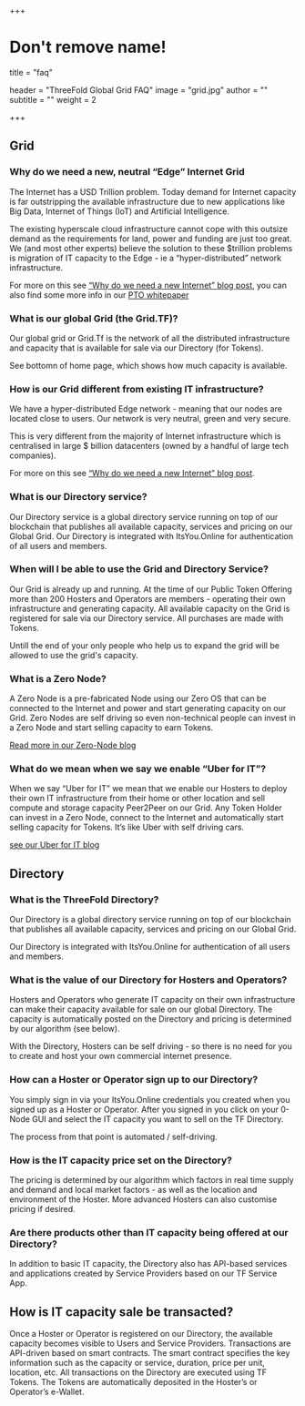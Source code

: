 +++
# Don't remove name!
title = "faq"

header = "ThreeFold Global Grid FAQ"
image = "grid.jpg"
author = ""
subtitle = ""
weight = 2

+++


## Grid

### Why do we need a new, neutral “Edge” Internet Grid

The Internet has a USD Trillion problem. Today demand for Internet capacity is far outstripping the available infrastructure due to new applications like Big Data, Internet of Things (IoT) and Artificial Intelligence.

The existing hyperscale cloud infrastructure cannot cope with this outsize demand as the requirements for land, power and funding are just too great. We (and most other experts) believe the solution to these $trillion problems is migration of IT capacity to the Edge - ie a “hyper-distributed” network infrastructure.

For more on this see [“Why do we need a new Internet” blog post](../information/the-need-for-a-new-neutral-edge-internet), you can also find some more info in our [PTO whitepaper](http://tiny.cc/tf_whitepaper_pto)

### What is our global Grid (the Grid.TF)?

Our global grid or Grid.Tf is the network of all the distributed infrastructure and capacity that is available for sale via our Directory (for Tokens).

See bottomn of home page, which shows how much capacity is available.

### How is our Grid different from existing IT infrastructure?

We have a hyper-distributed Edge network - meaning that our nodes are located close to users. Our network is very neutral, green and very secure.

This is very different from the majority of Internet infrastructure which is centralised in large $ billion datacenters (owned by a handful of large tech companies).

For more on this see [“Why do we need a new Internet” blog post](../information/the-need-for-a-new-neutral-edge-internet).


### What is our Directory service?

Our Directory service is a global directory service running on top of our blockchain that publishes all available capacity, services and pricing on our Global Grid. Our Directory is integrated with ItsYou.Online for authentication of all users and members.

### When will I be able to use the Grid and Directory Service?

Our Grid is already up and running. At the time of our Public Token Offering more than 200 Hosters and Operators are members - operating their own infrastructure and generating capacity. All available capacity on the Grid is registered for sale via our Directory service. All purchases are made with Tokens.

Untill the end of your only people who help us to expand the grid will be allowed to use the grid's capacity.

### What is a Zero Node?

A Zero Node is a pre-fabricated Node using our Zero OS that can be connected to the Internet and power and start generating capacity on our Grid. Zero Nodes are self driving so even non-technical people can invest in a Zero Node and start selling capacity to earn Tokens.

[Read more in our Zero-Node blog](../information/zero-node)

### What do we mean when we say we enable “Uber for IT”?

When we say “Uber for IT” we mean that we enable our Hosters to deploy their own IT infrastructure from their home or other location and sell compute and storage capacity Peer2Peer on our Grid. Any Token Holder can invest in a Zero Node, connect to the Internet and automatically start selling capacity for Tokens. It’s like Uber with self driving cars.

[see our Uber for IT blog](../information/uber-for-internet-capacity)

## Directory

### What is the ThreeFold Directory?

Our Directory is a global directory service running on top of our blockchain that publishes all available capacity, services and pricing on our Global Grid.  

Our Directory is integrated with ItsYou.Online for authentication of all users and members.


### What is the value of our Directory for Hosters and Operators?

Hosters and Operators who generate IT capacity on their own infrastructure can make their capacity available for sale on our global Directory.  The capacity is automatically posted on the Directory and pricing is determined by our algorithm (see below).  

With the Directory, Hosters can be self driving - so there is no need for you to create and host your own commercial internet presence.

### How can a Hoster or Operator sign up to our Directory?

You simply sign in via your ItsYou.Online credentials you created when you signed up as a Hoster or Operator. After you signed in you click on your 0-Node GUI and select the IT capacity you want to sell on the TF Directory.  

The process from that point is automated / self-driving.

###  How is the IT capacity price set on the Directory?

The pricing is determined by our algorithm which factors in real time supply and demand and local market factors - as well as the location and environment of the Hoster.  More advanced Hosters can also customise pricing if desired.

### Are there products other than IT capacity being offered at our Directory?

In addition to basic IT capacity, the Directory also has API-based services and applications created by Service Providers based on our TF Service App.  

## How is IT capacity sale be transacted?

Once a Hoster or Operator is registered on our Directory, the available capacity becomes visible to Users and Service Providers. Transactions are API-driven based on smart contracts. The smart contract specifies the key information such as the capacity or service, duration, price per unit, location, etc.  All transactions on the Directory are executed using TF Tokens.  The Tokens are automatically deposited in the Hoster’s or Operator’s e-Wallet.
